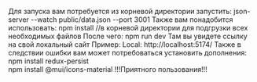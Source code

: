 Для запуска вам потребуется из корневой директории запустить:
json-server --watch public/data.json --port 3001
Также вам понадобится использовать:
npm install //в корневой директории для подгрузки всех необходимых файлов
После чего:
npm run dev 
Там вы увидете ссылку на свой локальный сайт
Пример:
Local:   http://localhost:5174/
Также в следствии ошибки вам может потребоваться установить дополнения:
npm install redux-persist   
npm install @mui/icons-material
!!!Приятного пользования!!!